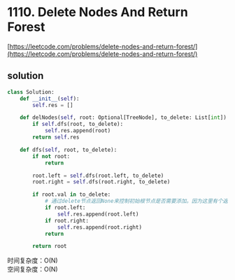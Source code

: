 # 1110. Delete Nodes And Return Forest

[https://leetcode.com/problems/delete-nodes-and-return-forest/](https://leetcode.com/problems/delete-nodes-and-return-forest/)

## solution

```python
class Solution:
    def __init__(self):
        self.res = []

    def delNodes(self, root: Optional[TreeNode], to_delete: List[int]) -> List[TreeNode]:
        if self.dfs(root, to_delete):
            self.res.append(root)
        return self.res

    def dfs(self, root, to_delete):
        if not root:
            return

        root.left = self.dfs(root.left, to_delete)
        root.right = self.dfs(root.right, to_delete)

        if root.val in to_delete:
            # 通过delete节点返回None来控制初始根节点是否需要添加。因为这里有个返回，导致左右dfs需要在其上面 -> 后序遍历
            if root.left:
                self.res.append(root.left)
            if root.right:
                self.res.append(root.right)
            return

        return root
```

时间复杂度：O(N) <br>
空间复杂度：O(N)
